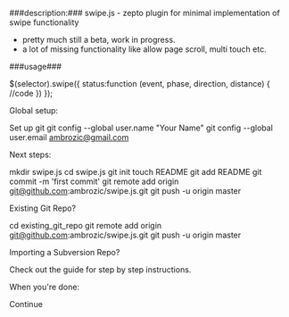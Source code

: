 ###description:###
swipe.js - zepto plugin for minimal implementation of swipe functionality

- pretty much still a beta, work in progress.
- a lot of missing functionality like allow page scroll, multi touch etc.


###usage###

$(selector).swipe({
    status:function (event, phase, direction, distance) {
        //code
    })
});

Global setup:

 Set up git
  git config --global user.name "Your Name"
  git config --global user.email ambrozic@gmail.com


Next steps:

  mkdir swipe.js
  cd swipe.js
  git init
  touch README
  git add README
  git commit -m 'first commit'
  git remote add origin git@github.com:ambrozic/swipe.js.git
  git push -u origin master


Existing Git Repo?

  cd existing_git_repo
  git remote add origin git@github.com:ambrozic/swipe.js.git
  git push -u origin master


Importing a Subversion Repo?

  Check out the guide for step by step instructions.


When you're done:

  Continue

